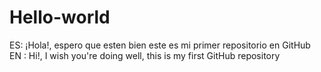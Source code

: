 # Hello-world

ES: ¡Hola!, espero que esten bien este es mi primer repositorio en GitHub
EN : Hi!, I wish you're doing well, this is my first GitHub repository
